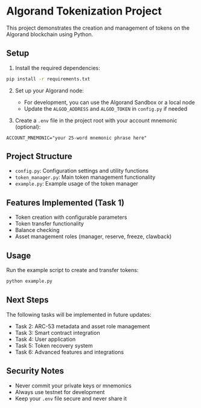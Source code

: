 # Algorand Tokenization Project

This project demonstrates the creation and management of tokens on the Algorand blockchain using Python.

## Setup

1. Install the required dependencies:
```bash
pip install -r requirements.txt
```

2. Set up your Algorand node:
   - For development, you can use the Algorand Sandbox or a local node
   - Update the `ALGOD_ADDRESS` and `ALGOD_TOKEN` in `config.py` if needed

3. Create a `.env` file in the project root with your account mnemonic (optional):
```
ACCOUNT_MNEMONIC="your 25-word mnemonic phrase here"
```

## Project Structure

- `config.py`: Configuration settings and utility functions
- `token_manager.py`: Main token management functionality
- `example.py`: Example usage of the token manager

## Features Implemented (Task 1)

- Token creation with configurable parameters
- Token transfer functionality
- Balance checking
- Asset management roles (manager, reserve, freeze, clawback)

## Usage

Run the example script to create and transfer tokens:
```bash
python example.py
```

## Next Steps

The following tasks will be implemented in future updates:
- Task 2: ARC-53 metadata and asset role management
- Task 3: Smart contract integration
- Task 4: User application
- Task 5: Token recovery system
- Task 6: Advanced features and integrations

## Security Notes

- Never commit your private keys or mnemonics
- Always use testnet for development
- Keep your `.env` file secure and never share it
